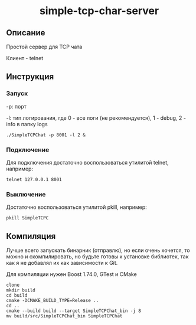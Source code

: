 <h1 align="center">simple-tcp-char-server</h1>

## Описание

Простой сервер для TCP чата

Клиент - telnet

## Инструкция

### Запуск

-p: порт

-l: тип логирования, где 0 - все логи (не рекомендуется), 1 - debug, 2 - info в  папку logs

```
./SimpleTCPChat -p 8001 -l 2 &
```

### Подключение
Для подключения достаточно воспользоваться утилитой telnet, например:
```
telnet 127.0.0.1 8001
```


### Выключение
Достаточно воспользоваться утилитой pkill, например:
```
pkill SimpleTCPC
```

## Компиляция
Лучше всего запускать бинарник (отправлю), но если очень хочется, то можно и скомпилировать, но будьте готовы к установке библиотек, так как я не добавлял их как зависимости к Git.

Для компиляции нужен Boost 1.74.0, GTest и CMake
```
clone 
mkdir build
cd build
cmake -DCMAKE_BUILD_TYPE=Release ..
cd ..
cmake --build build --target SimpleTCPChat_bin -j 8
mv build/src/SimpleTCPChat_bin SimpleTCPChat
```
